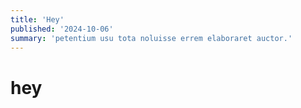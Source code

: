 ```yaml
---
title: 'Hey'
published: '2024-10-06'
summary: 'petentium usu tota noluisse errem elaboraret auctor.'
---
```


# hey